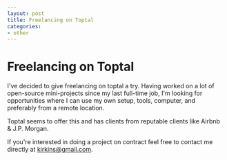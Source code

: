 ```yaml
---
layout: post
title: Freelancing on Toptal
categories:
- other
---
```


# Freelancing on Toptal
I've decided to give freelancing on toptal a try. Having worked on a lot of open-source mini-projects since my last full-time
job, I'm looking for opportunities where I can use my own setup, tools, computer, and preferably from a remote location. 

Toptal seems to offer this and has clients from reputable clients like Airbnb & J.P. Morgan.

If you're interested in doing a project on contract feel free to contact me directly at kirkins@gmail.com.
